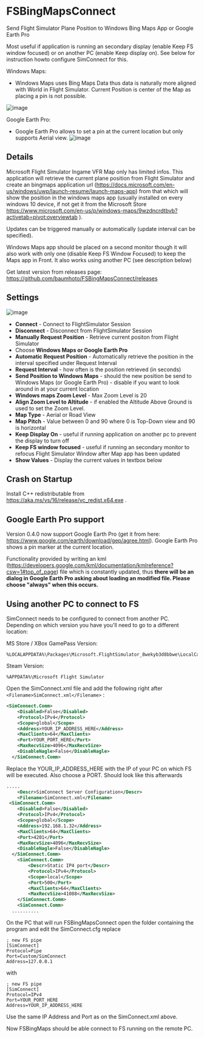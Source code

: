 # FSBingMapsConnect

Send Flight Simulator Plane Position to Windows Bing Maps App or Google Earth Pro

Most useful if application is running an secondary display (enable Keep FS window focused) or on another PC (enable Keep display on). See below for instruction howto configure SimConnect for this.

Windows Maps:
* Windows Maps uses Bing Maps Data thus data is naturally more aligned with World in Flight Simulator. Current Position is center of the Map as placing a pin is not possible.

![image](https://github.com/baumhoto/FSBingMapsConnect/blob/main/assets/windowsmap.jpg)

Google Earth Pro:
* Google Earth Pro allows to set a pin at the current location but only supports Aerial view.
![image](https://github.com/baumhoto/FSBingMapsConnect/blob/main/assets/googleearth.jpg)


## Details

Microsoft Flight Simulator Ingame VFR Map only has limited infos. This application will retrieve the current plane position from Flight Simulator and create an bingmaps application url (https://docs.microsoft.com/en-us/windows/uwp/launch-resume/launch-maps-app) from that which will show the position in the windows maps app (usually installed on every windows 10 device, if not get it from the Microsoft Store https://www.microsoft.com/en-us/p/windows-maps/9wzdncrdtbvb?activetab=pivot:overviewtab ).

Updates can be triggered manually or automatically (update interval can be specified).

Windows Maps app should be placed on a second monitor though it will also work with only one (disable Keep FS Window Focused) to keep the Maps app in Front. It also works using another PC (see description below)

Get latest version from releases page: https://github.com/baumhoto/FSBingMapsConnect/releases

  
## Settings

![image](https://github.com/baumhoto/FSBingMapsConnect/blob/main/assets/fsmapsconnect.jpg)

* **Connect** - Connect to FlightSimulator Session
* **Disconnect** - Disconnect from FlightSimulator Session
* **Manually Request Position** - Retrieve current positon from Flight Simulator
* Choose **Windows Maps or Google Earth Pro**
* **Automatic Request Position** - Automatically retrieve the position in the interval specified under Request Interval
* **Request Interval** - how often is the position retrieved (in seconds)
* **Send Position to Windows Maps** - should the new position be send to Windows Maps (or Google Earth Pro) - disable if you want to look around in at your current location
* **Windows maps Zoom Level** - Max Zoom Level is 20
* **Align Zoom Level to Altitude** - if enabled the Altitude Above Ground is used to set the Zoom Level.
* **Map Type** - Aerial or Road View
* **Map Pitch** - Value between 0 and 90 where 0 is Top-Down view and 90 is horizontal
* **Keep Display On** - useful if running application on another pc to prevent the display to turn off
* **Keep FS window focused** - useful if running an secondary monitor to refocus Flight Simulator Window after Map app has been updated
* **Show Values** - Display the current values in textbox below

## Crash on Startup
Install C++ redistributable from https://aka.ms/vs/16/release/vc_redist.x64.exe .

## Google Earth Pro support

Version 0.4.0 now support Google Earth Pro (get it from here: https://www.google.com/earth/download/gep/agree.html). Google Earth Pro shows a pin marker at the current location. 

Functionality provided by writing an kml (https://developers.google.com/kml/documentation/kmlreference?csw=1#top_of_page) file which is constantly updated, thus **there will be an dialog in Google Earth Pro asking about loading an modified file. Please choose "always" when this occurs.**


## Using another PC to connect to FS
SimConnect needs to be configured to connect from another PC. Depending on which version you have you'll need to go to a different location:

MS Store / XBox GamePass Version:
 ``` 
%LOCALAPPDATA%\Packages\Microsoft.FlightSimulator_8wekyb3d8bbwe\LocalCache
 ``` 
Steam Version:
 ``` 
%APPDATA%\Microsoft Flight Simulator
 ``` 

Open the SimConnect.xml file and add the following right after `<Filename>SimConnect.xml</Filename>` :
```xml
<SimConnect.Comm>
    <Disabled>False</Disabled>
    <Protocol>IPv4</Protocol>
    <Scope>global</Scope>
    <Address>YOUR_IP_ADDRESS_HERE</Address>
    <MaxClients>64</MaxClients>
    <Port>YOUR_PORT_HERE</Port>
    <MaxRecvSize>4096</MaxRecvSize>
    <DisableNagle>False</DisableNagle>
  </SimConnect.Comm>
```
  
  Replace the YOUR_IP_ADDRESS_HERE with the IP of your PC on which FS will be executed. Also choose a PORT. Should look like this afterwards

```xml
.....
    <Descr>SimConnect Server Configuration</Descr>
    <Filename>SimConnect.xml</Filename>
 <SimConnect.Comm>
    <Disabled>False</Disabled>
    <Protocol>IPv4</Protocol>
    <Scope>global</Scope>
    <Address>192.168.1.32</Address>
    <MaxClients>64</MaxClients>
    <Port>4201</Port>
    <MaxRecvSize>4096</MaxRecvSize>
    <DisableNagle>False</DisableNagle>
  </SimConnect.Comm>
    <SimConnect.Comm>
        <Descr>Static IP4 port</Descr>
        <Protocol>IPv4</Protocol>
        <Scope>local</Scope>
        <Port>500</Port>
        <MaxClients>64</MaxClients>
        <MaxRecvSize>41088</MaxRecvSize>
    </SimConnect.Comm>
    <SimConnect.Comm>
  ..........
 ``` 
  
  On the PC that will run FSBingMapsConnect open the folder containing the program and edit the SimConnect.cfg replace

 ``` 
; new FS pipe
[SimConnect]
Protocol=Pipe
Port=Custom/SimConnect
Address=127.0.0.1
 ``` 

with
``` 
; new FS pipe
[SimConnect]
Protocol=IPv4
Port=YOUR_PORT_HERE
Address=YOUR_IP_ADDRESS_HERE
``` 

Use the same IP Address and Port as on the SimConnect.xml above.
  
 
Now FSBingMaps should be able connect to FS running on the remote PC.
  

  

  


